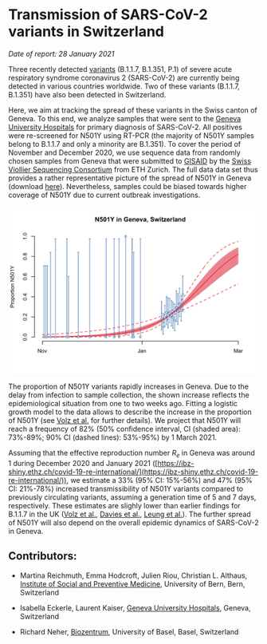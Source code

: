 # Transmission of SARS-CoV-2 variants in Switzerland

*Date of report: 28 January 2021*

Three recently detected [variants](https://covariants.org) (B.1.1.7, B.1.351, P.1) of severe acute respiratory syndrome coronavirus 2 (SARS-CoV-2) are currently being detected in various countries worldwide. Two of these variants (B.1.1.7, B.1.351) have also been detected in Switzerland. 

Here, we aim at tracking the spread of these variants in the Swiss canton of Geneva. To this end, we analyze samples that were sent to the [Geneva University Hospitals](https://www.hug.ch/en/) for primary diagnosis of SARS-CoV-2. All positives were re-screened for N501Y using RT-PCR (the majority of N501Y samples belong to B.1.1.7 and only a minority are B.1.351). To cover the period of November and December 2020, we use sequence data from randomly chosen samples from Geneva that were submitted to [GISAID](https://www.gisaid.org) by  the [Swiss Viollier Sequencing Consortium](https://bsse.ethz.ch/cevo/research/sars-cov-2/swiss-sequencing-consortium---viollier.html) from ETH Zurich. The full data data set thus provides a rather representative picture of the spread of N501Y in Geneva (download [here](data/variants_GE.csv)). Nevertheless, samples could be biased towards higher coverage of N501Y due to current outbreak investigations.

![](figures/variants_GE.png)

The proportion of N501Y variants rapidly increases in Geneva. Due to the delay from infection to sample collection, the shown increase reflects the epidemiological situation from one to two weeks ago. Fitting a logistic growth model to the data allows to describe the increase in the proportion of N501Y (see [Volz et al.](https://www.medrxiv.org/content/10.1101/2020.12.30.20249034v2) for further details). We project that N501Y will reach a frequency of 82% (50% confidence interval, CI (shaded area): 73%-89%; 90% CI (dashed lines): 53%-95%) by 1 March 2021.

Assuming that the effective reproduction number *R<sub>e</sub>* in Geneva was around 1 during December 2020 and January 2021 ([https://ibz-shiny.ethz.ch/covid-19-re-international/](https://ibz-shiny.ethz.ch/covid-19-re-international/)), we estimate a 33% (95% CI: 15%-56%) and 47% (95% CI: 21%-78%) increased transmissibility of N501Y variants compared to previously circulating variants, assuming a generation time of 5 and 7 days, respectively. These estimates are slighly lower than earlier findings for B.1.1.7 in the UK ([Volz et al.](https://www.medrxiv.org/content/10.1101/2020.12.30.20249034v2), [Davies et al.](https://cmmid.github.io/topics/covid19/uk-novel-variant.html), [Leung et al.](https://www.eurosurveillance.org/content/10.2807/1560-7917.ES.2020.26.1.2002106)). The further spread of N501Y will also depend on the overall epidemic dynamics of SARS-CoV-2 in Geneva.

## Contributors:

- Martina Reichmuth, Emma Hodcroft, Julien Riou, Christian L. Althaus, [Institute of Social and Preventive Medicine](https://www.ispm.unibe.ch), University of Bern, Bern, Switzerland

- Isabella Eckerle, Laurent Kaiser, [Geneva University Hospitals](https://www.hug.ch/en/), Geneva, Switzerland

- Richard Neher, [Biozentrum](https://www.biozentrum.unibas.ch/research/researchgroups/overview/unit/neher/), University of Basel, Basel, Switzerland
